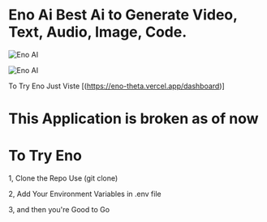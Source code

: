 # Eno Ai Best Ai to Generate Video, Text, Audio, Image, Code. 

![Eno AI](https://github.com/GameOfCode64/eno/assets/131631135/6a913b85-dc93-48cd-ad15-e3b78bfa70e5)

![Eno AI](https://github.com/GameOfCode64/eno/assets/131631135/b13858e3-e087-4590-b80f-f9520eae98b7)


To Try Eno Just Viste [(https://eno-theta.vercel.app/dashboard)]

# This Application is broken as of now
# To Try Eno
1, Clone the Repo Use (git clone)

2, Add Your Environment Variables in .env file 

3, and then you're Good to Go

